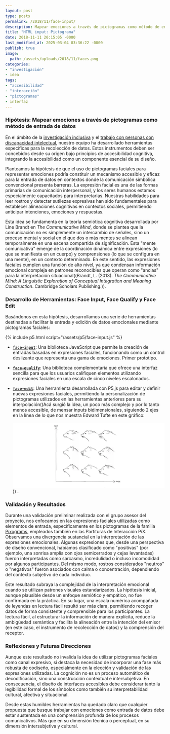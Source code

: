 ```yaml
---
layout: post
type: posts
permalink: /2018/11/face-input/
description: Mapear emociones a través de pictogramas como método de entrada de datos en el contexto de la creación de interfaces digitales ¿Es más claro ingresar una emoción o un número?
title: "HTML input: Pictograma"
date: 2018-11-11 20:15:05 -0000
last_modified_at: 2025-03-04 03:36:22 -0000
publish: true
image:
  path: /assets/uploads/2018/11/faces.png
categories:
- "investigación"
- idea
tags:
- "accesibilidad"
- "interacción"
- "pictogramas"
- interfaz
---
```

### Hipótesis: Mapear emociones a través de pictogramas como método de entrada de datos

En el ámbito de la [investigación inclusiva](http://accesibilidad-inclusion.cl) y el [trabajo con personas con discapacidad intelectual](https://dl.acm.org/doi/10.1145/3385010.3385023), nuestro equipo ha desarrollado herramientas específicas para la recolección de datos. Estos instrumentos deben ser concebidos desde su origen bajo principios de accesibilidad cognitiva, integrando la accesibilidad como un componente esencial de su diseño.

Planteamos la hipótesis de que el uso de pictogramas faciales para representar emociones podría constituir un mecanismo accesible y eficaz para la entrada de datos en contextos donde la comunicación simbólica convencional presenta barreras. La expresión facial es una de las formas primarias de comunicación interpersonal, y los seres humanos estamos especialmente capacitados para interpretarlas. Nuestras habilidades para leer rostros y detectar sutilezas expresivas han sido fundamentales para establecer alineaciones cognitivas en contextos sociales, permitiendo anticipar intenciones, emociones y respuestas.

Esta idea se fundamenta en la teoría semiótica cognitiva desarrollada por Line Brandt en *The Communicative Mind*, donde se plantea que la comunicación no es simplemente un intercambio de señales, sino un proceso mental y social en el que dos o más mentes se alinean temporalmente en una escena compartida de significación. Esta "mente comunicativa" emerge de la coordinación dinámica entre expresiones (lo que se manifiesta en un cuerpo) y comprensiones (lo que se configura en una mente), en un contexto determinado. En este sentido, las expresiones faciales cumplen una función de alto nivel, ya que condensan información emocional compleja en patrones reconocibles que operan como "anclas" para la interpretación situacional((Brandt, L. (2013). *The Communicative Mind: A Linguistic Exploration of Conceptual Integration and Meaning Construction*. Cambridge Scholars Publishing.)). 

### Desarrollo de Herramientas: Face Input, Face Qualify y Face Edit

Basándonos en esta hipótesis, desarrollamos una serie de herramientas destinadas a facilitar la entrada y edición de datos emocionales mediante pictogramas faciales:

<div id="canvasContainer"></div><div id="qualification"><div id="val" style="font-family: Barlow; font-size: 4rem"></div></div>
{% include p5.html script="/assets/p5/face-input.js" %}

- **[```face-input```](https://github.com/hspencer/face-input)**: Una biblioteca JavaScript que permite la creación de entradas basadas en expresiones faciales, funcionando como un control deslizante que representa una gama de emociones. Primer prototipo.

- **[```face-qualify```](https://github.com/hspencer/face-qualify)**: Una biblioteca complementaria que ofrece una interfaz sencilla para que los usuarios califiquen elementos utilizando expresiones faciales en una escala de cinco niveles escalonados. 

- **[```face-edit```](https://github.com/hspencer/face-edit)**: Una herramienta desarrollada con P5.js para editar y definir nuevas expresiones faciales, permitiendo la personalización de pictogramas utilizados en las herramientas anteriores para su interpolación((Acá surgió la idea, un poco más complejo y por lo tanto menos accesible, de mensar inputs bidimensionales, siguiendo 2 ejes en la línea de lo que nos muestra Edward Tufte en este gráfico: <br><br>![](/assets/uploads/2018/11/tufte-wolf.png))) .

### Validación y Resultados

Durante una validación preliminar realizada con el grupo asesor del proyecto, nos enfocamos en las expresiones faciales utilizadas como elementos de entrada, específicamente en los pictogramas de la familia [Pixograms](https://eadpucv.github.io/pixograms/), empleados también en las Partituras de Interacción PiX. Observamos una divergencia sustancial en la interpretación de las expresiones emocionales. Algunas expresiones que, desde una perspectiva de diseño convencional, habíamos clasificado como "positivas" (por ejemplo, una sonrisa amplia con ojos semicerrados y cejas levantadas) fueron interpretadas como sarcasmo, incredulidad o incluso incomodidad por algunos participantes. Del mismo modo, rostros considerados "neutros" o "negativos" fueron asociados con calma o concentración, dependiendo del contexto subjetivo de cada individuo.

Este resultado subraya la complejidad de la interpretación emocional cuando se utilizan patrones visuales estandarizados. La hipótesis inicial, aunque plausible desde un enfoque semiótico y empático, no fue confirmada en la práctica. En su lugar, una escala numérica acompañada de leyendas en lectura fácil resultó ser más clara, permitiendo recoger datos de forma consistente y comprensible para los participantes. La lectura fácil, al estructurar la información de manera explícita, reduce la ambigüedad semántica y facilita la alineación entre la intención del emisor (en este caso, el instrumento de recolección de datos) y la comprensión del receptor.

### Reflexiones y Futuras Direcciones

Aunque este resultado no invalida la idea de utilizar pictogramas faciales como canal expresivo, sí destaca la necesidad de incorporar una fase más robusta de codiseño, especialmente en la elección y validación de las expresiones utilizadas. La cognición no es un proceso automático de decodificación, sino una construcción contextual e intersubjetiva. En consecuencia, el diseño de interfaces accesibles debe considerar tanto la legibilidad formal de los símbolos como también su interpretabilidad cultural, afectiva y situacional.

Desde estas humildes herramientas ha quedado claro que cualquier propuesta que busque trabajar con emociones como entrada de datos debe estar sustentada en una comprensión profunda de los procesos comunicativos. Más que en su dimensión técnica o perceptual, en su dimensión intersubjetiva y cultural.